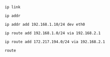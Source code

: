 `ip link`

`ip addr`

`ip addr add 192.168.1.10/24 dev eth0`

``ip route add 192.168.1.0/24 via 192.168.2.1``

`ip route add 172.217.194.0/24 via 192.168.2.1`

`route`